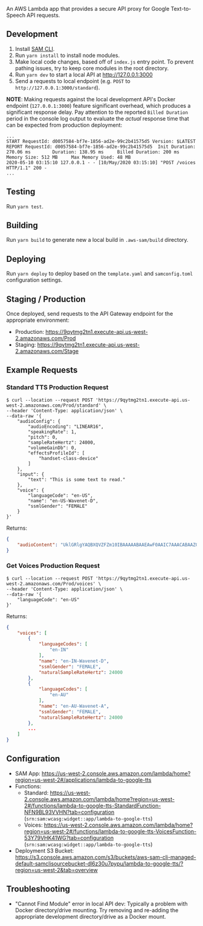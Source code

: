 An AWS Lambda app that provides a secure API proxy for Google Text-to-Speech API requests.

## Development

1. Install [SAM CLI](https://docs.aws.amazon.com/serverless-application-model/latest/developerguide/serverless-sam-cli-install.html).
1. Run `yarn install` to install node modules.
1. Make local code changes, based off of `index.js` entry point.  To prevent pathing issues, try to keep core modules in the root directory.
1. Run `yarn dev` to start a local API at http://127.0.0.1:3000
1. Send a requests to local endpoint (e.g. `POST` to `http://127.0.0.1:3000/standard`).

**NOTE**: Making requests against the local development API's Docker endpoint (`127.0.0.1:3000`) feature significant overhead, which produces a significant response delay.  Pay attention to the reported `Billed Duration` period in the console log output to evaluate the *actual* response time that can be expected from production deployment:

```
...
START RequestId: d0057584-bf7e-1856-ad2e-99c2b41575d5 Version: $LATEST
REPORT RequestId: d0057584-bf7e-1856-ad2e-99c2b41575d5  Init Duration: 270.06 ms        Duration: 138.95 ms     Billed Duration: 200 ms Memory Size: 512 MB     Max Memory Used: 48 MB
2020-05-10 03:15:10 127.0.0.1 - - [10/May/2020 03:15:10] "POST /voices HTTP/1.1" 200 -
...
```

## Testing

Run `yarn test`.

## Building

Run `yarn build` to generate new a local build in `.aws-sam/build` directory.

## Deploying

Run `yarn deploy` to deploy based on the `template.yaml` and `samconfig.toml` configuration settings.

## Staging / Production

Once deployed, send requests to the API Gateway endpoint for the appropriate environment:

  - Production: https://9qytmg2tn1.execute-api.us-west-2.amazonaws.com/Prod
  - Staging: https://9qytmg2tn1.execute-api.us-west-2.amazonaws.com/Stage

## Example Requests

### Standard TTS Production Request

```
$ curl --location --request POST 'https://9qytmg2tn1.execute-api.us-west-2.amazonaws.com/Prod/standard' \
--header 'Content-Type: application/json' \
--data-raw '{
    "audioConfig": {
        "audioEncoding": "LINEAR16",
        "speakingRate": 1,
        "pitch": 0,
        "sampleRateHertz": 24000,
        "volumeGainDb": 0,
        "effectsProfileId": [
            "handset-class-device"
        ]
    },
    "input": {
        "text": "This is some text to read."
    },
    "voice": {
        "languageCode": "en-US",
        "name": "en-US-Wavenet-D",
        "ssmlGender": "FEMALE"
    }
}'
```

Returns:

```json
{
    "audioContent": "UklGRlgYAQBXQVZFZm10IBAAAAABAAEAwF0AAIC7AAACABAAZGF0[TRUNCATED]"
}
```

### Get Voices Production Request

```
$ curl --location --request POST 'https://9qytmg2tn1.execute-api.us-west-2.amazonaws.com/Prod/voices' \
--header 'Content-Type: application/json' \
--data-raw '{
    "languageCode": "en-US"
}'
```

Returns:

```json
{
    "voices": [
        {
            "languageCodes": [
                "en-IN"
            ],
            "name": "en-IN-Wavenet-D",
            "ssmlGender": "FEMALE",
            "naturalSampleRateHertz": 24000
        },
        {
            "languageCodes": [
                "en-AU"
            ],
            "name": "en-AU-Wavenet-A",
            "ssmlGender": "FEMALE",
            "naturalSampleRateHertz": 24000
        },
        ...
    ]
}
```

## Configuration

- SAM App: https://us-west-2.console.aws.amazon.com/lambda/home?region=us-west-2#/applications/lambda-to-google-tts
- Functions:
  - Standard: https://us-west-2.console.aws.amazon.com/lambda/home?region=us-west-2#/functions/lambda-to-google-tts-StandardFunction-NFN9BL93VVHN?tab=configuration (`srn:sam:wcasg:widget::app/lambda-to-google-tts`)
  - Voices: https://us-west-2.console.aws.amazon.com/lambda/home?region=us-west-2#/functions/lambda-to-google-tts-VoicesFunction-53Y79VHK41WG?tab=configuration (`srn:sam:wcasg:widget::app/lambda-to-google-tts`)
- Deployment S3 Bucket: https://s3.console.aws.amazon.com/s3/buckets/aws-sam-cli-managed-default-samclisourcebucket-dl6z30u7pypu/lambda-to-google-tts/?region=us-west-2&tab=overview

## Troubleshooting

- "Cannot Find Module" error in local API dev: Typically a problem with Docker directory/drive mounting.  Try removing and re-adding the appropriate development directory/drive as a Docker mount.
